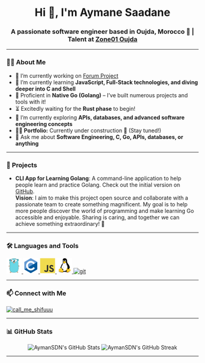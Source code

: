 
<!-- <p align="center">
 <a href="https://badge.mediaplus.ma/colorfulwaves/asaadane"><img src="https://badge.mediaplus.ma/colorfulwaves/asaadane" alt="asaadane's 42 stats" /></a>
</p>-->

<!--![AymanSDN's GitHub stats](https://github-readme-stats.vercel.app/api?username=AymanSDN&show_icons=true&theme=radical) 



<img align="center" alt="Coding" width="1000" src="https://camo.githubusercontent.com/cae12fddd9d6982901d82580bdf321d81fb299141098ca1c2d4891870827bf17/68747470733a2f2f6d69726f2e6d656469756d2e636f6d2f6d61782f313336302f302a37513379765349765f7430696f4a2d5a2e676966">

<p align="center"> <img src="https://komarev.com/ghpvc/?username=aymansdn&label=Profile%20views&color=0e75b6&style=flat" alt="aymansdn" /> </p>-->
<h1 align="center">Hi 👋, I'm Aymane Saadane</h1>
<h3 align="center">A passionate software engineer based in Oujda, Morocco 🚀 | Talent at <a href="https://zone01oujda.ma/" target="_blank">Zone01 Oujda</a></h3>

---

### 👨‍💻 About Me
- 🔭 I’m currently working on [Forum Project](https://github.com/01-edu/public/tree/master/subjects/forum)
- 🌱 I’m currently learning **JavaScript, Full-Stack technologies, and diving deeper into C and Shell**
- 🚀 Proficient in **Native Go (Golang)** – I’ve built numerous projects and tools with it!
- ⏳ Excitedly waiting for the **Rust phase** to begin!
- 🤝 I’m currently exploring **APIs, databases, and advanced software engineering concepts**
- 👨‍💻 **Portfolio:** Currently under construction 🚧 (Stay tuned!)
- 💬 Ask me about **Software Engineering, C, Go, APIs, databases, or anything**

---

### 🚀 Projects
- **CLI App for Learning Golang**: A command-line application to help people learn and practice Golang. Check out the initial version on [GitHub](https://github.com/Shifuuu31/zone01_exam_simulator).  
  **Vision**: I aim to make this project open source and collaborate with a passionate team to create something magnificent. My goal is to help more people discover the world of programming and make learning Go accessible and enjoyable. Sharing is caring, and together we can achieve something extraordinary! 🚀

---

### 🛠️ Languages and Tools
<p align="left">
  <a href="https://golang.org" target="_blank" rel="noreferrer">
    <img src="https://raw.githubusercontent.com/devicons/devicon/master/icons/go/go-original.svg" alt="golang" width="40" height="40"/>
  </a>
  <a href="https://www.cprogramming.com/" target="_blank" rel="noreferrer">
    <img src="https://raw.githubusercontent.com/devicons/devicon/master/icons/c/c-original.svg" alt="c" width="40" height="40"/>
  </a>
  <a href="https://developer.mozilla.org/en-US/docs/Web/JavaScript" target="_blank" rel="noreferrer">
    <img src="https://raw.githubusercontent.com/devicons/devicon/master/icons/javascript/javascript-original.svg" alt="javascript" width="40" height="40"/>
  </a>
  <a href="https://www.linux.org/" target="_blank" rel="noreferrer">
    <img src="https://raw.githubusercontent.com/devicons/devicon/master/icons/linux/linux-original.svg" alt="linux" width="40" height="40"/>
  </a>
  <a href="https://git-scm.com/" target="_blank" rel="noreferrer">
    <img src="https://www.vectorlogo.zone/logos/git-scm/git-scm-icon.svg" alt="git" width="40" height="40"/>
  </a>
</p>

---

### 📫 Connect with Me
<p align="left">
  <a href="https://instagram.com/call_me_shifuuu" target="blank">
    <img align="center" src="https://raw.githubusercontent.com/rahuldkjain/github-profile-readme-generator/master/src/images/icons/Social/instagram.svg" alt="call_me_shifuuu" height="30" width="40" />
  </a>
</p>

---

### 📊 GitHub Stats
<p align="center">
  <img src="https://github-readme-stats.vercel.app/api?username=aymansdn&show_icons=true&theme=radical" alt="AymanSDN's GitHub Stats" />
  <img src="https://github-readme-streak-stats.herokuapp.com/?user=aymansdn&" alt="AymanSDN's GitHub Streak" />
</p>

---


